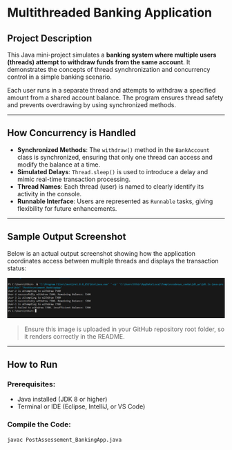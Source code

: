 #  Multithreaded Banking Application

##  Project Description

This Java mini-project simulates a **banking system where multiple users (threads) attempt to withdraw funds from the same account**. It demonstrates the concepts of thread synchronization and concurrency control in a simple banking scenario. 

Each user runs in a separate thread and attempts to withdraw a specified amount from a shared account balance. The program ensures thread safety and prevents overdrawing by using synchronized methods.

---

##  How Concurrency is Handled

- **Synchronized Methods**: The `withdraw()` method in the `BankAccount` class is synchronized, ensuring that only one thread can access and modify the balance at a time.
- **Simulated Delays**: `Thread.sleep()` is used to introduce a delay and mimic real-time transaction processing.
- **Thread Names**: Each thread (user) is named to clearly identify its activity in the console.
- **Runnable Interface**: Users are represented as `Runnable` tasks, giving flexibility for future enhancements.

---

## Sample Output Screenshot

Below is an actual output screenshot showing how the application coordinates access between multiple threads and displays the transaction status:

![Sample Output](Screenshot%202025-06-25%20115239.png)

> Ensure this image is uploaded in your GitHub repository root folder, so it renders correctly in the README.

---

##  How to Run

### Prerequisites:
- Java installed (JDK 8 or higher)
- Terminal or IDE (Eclipse, IntelliJ, or VS Code)

### Compile the Code:
```bash
javac PostAssessement_BankingApp.java
